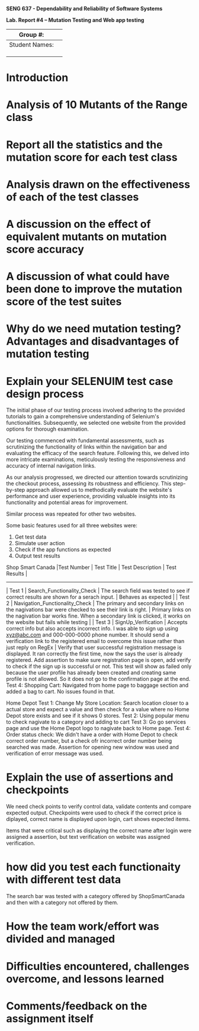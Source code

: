 **SENG 637 - Dependability and Reliability of Software Systems**

**Lab. Report \#4 – Mutation Testing and Web app testing**

| Group \#:      |     |
| -------------- | --- |
| Student Names: |     |
|                |     |
|                |     |
|                |     |

# Introduction

# Analysis of 10 Mutants of the Range class 

# Report all the statistics and the mutation score for each test class

# Analysis drawn on the effectiveness of each of the test classes

# A discussion on the effect of equivalent mutants on mutation score accuracy

# A discussion of what could have been done to improve the mutation score of the test suites

# Why do we need mutation testing? Advantages and disadvantages of mutation testing

# Explain your SELENUIM test case design process

The initial phase of our testing process involved adhering to the provided tutorials to gain a comprehensive understanding of Selenium's functionalities. Subsequently, we selected one website from the provided options for thorough examination.

Our testing commenced with fundamental assessments, such as scrutinizing the functionality of links within the navigation bar and evaluating the efficacy of the search feature. Following this, we delved into more intricate examinations, meticulously testing the responsiveness and accuracy of internal navigation links.

As our analysis progressed, we directed our attention towards scrutinizing the checkout process, assessing its robustness and efficiency. This step-by-step approach allowed us to methodically evaluate the website's performance and user experience, providing valuable insights into its functionality and potential areas for improvement.

Similar process was repeated for other two websites.

Some basic features used for all three websites were:  

  1. Get test data
  2. Simulate user action
  3. Check if the app functions as expected
  4. Output test results

Shop Smart Canada
|Test Number | Test Title | Test Description | Test Results | 
_________________________________________________________________
| Test 1 | Search_Functionality_Check | The search field was tested to see if correct results are shown for a serach input. | Behaves as expected | 
| Test 2 | Navigation_Functionality_Check | The primary and secondary links on the nagivations bar were checked to see their link is right. | Primary links on the nagivation bar works fine. When a secondary link is clicked, it works on the website but fails while testing |
| Test 3 | SignUp_Verification | Accepts correct info but also accepts incorrect info. I was able to sign up using xyz@abc.com and 000-000-0000 phone number. It should send a verification link to the registered email to overcome this issue rather than just reply on RegEx |
Verify that user successful registration message is displayed. It ran correctly the first time, now the says the user is already registered. Add assertion to make sure registration page is open, add verify to check if the sign up is successful or not. This test will show as failed only because the user profile has already been created and creating same profile is not allowed. So it does not go to the confirmation page at the end. 
Test 4: Shopping Cart: Navigated from home page to baggage section and added a bag to cart. No issues found in that. 

Home Depot
Test 1: Change My Store Location: Search location closer to a actual store and expect a value and then check for a value where no Home Depot store exists and see if it shows 0 stores. 
Test 2: Using popular menu to check nagivate to a category and adding to cart 
Test 3: Go go services page and use the Home Depot logo to nagivate back to Home page. 
Test 4: Order status check: We didn't have a order with Home Depot to check correct order number, but a check ofr incorrect order number being searched was made. Assertion for opening new window was used and verification of error message was used. 

# Explain the use of assertions and checkpoints
We need check points to verify control data, validate contents and compare expected output. 
Checkpoints were used to check if the correct price is diplayed, correct name is displayed upon login, cart shows expected items.

Items that were critical such as displaying the correct name after login were assigned a assertion, but text verification on website was assigned verification. 

# how did you test each functionaity with different test data
The search bar was tested with a category offered by ShopSmartCanada and then with a category not offered by them.


# How the team work/effort was divided and managed

# Difficulties encountered, challenges overcome, and lessons learned

# Comments/feedback on the assignment itself
